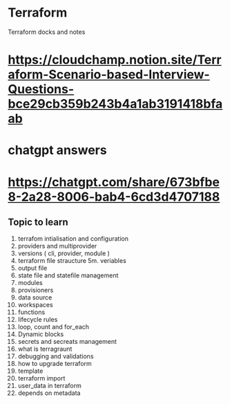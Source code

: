 # Terraform
Terraform docks and notes
# https://cloudchamp.notion.site/Terraform-Scenario-based-Interview-Questions-bce29cb359b243b4a1ab3191418bfaab
# chatgpt answers

# https://chatgpt.com/share/673bfbe8-2a28-8006-bab4-6cd3d4707188

## Topic to learn 
1. terrafom intialisation and configuration
2. providers and multiprovider 
3. versions ( cli, provider, module )
4. terraform file straucture 
5m. veriables
6. output file 
7. state file and statefile management
8. modules 
9. provisioners
10. data source 
11. workspaces 
12. functions 
13. lifecycle rules 
14. loop, count and for_each
15. Dynamic blocks 
16. secrets and secreats management 
17. what is terragraunt 
18. debugging and validations 
19. how to upgrade terraform 
20. template 
21. terraform import 
22. user_data in terraform 
23. depends on metadata 

